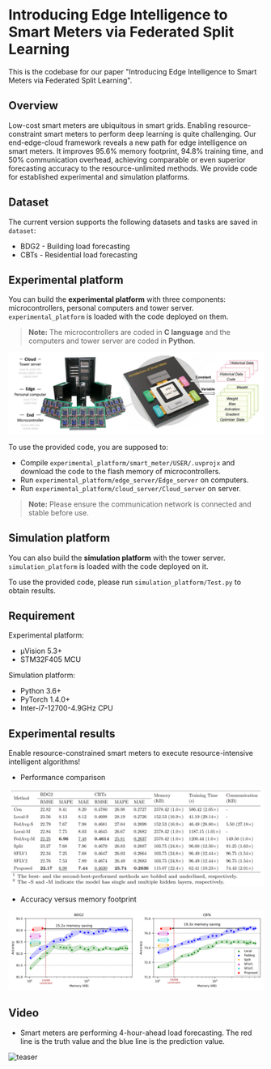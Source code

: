 
# Introducing Edge Intelligence to Smart Meters via Federated Split Learning

This is the codebase for our paper "Introducing Edge Intelligence to Smart Meters via Federated Split Learning".

## Overview

Low-cost smart meters are ubiquitous in smart grids. Enabling resource-constraint smart meters to perform deep learning is quite challenging. Our end-edge-cloud framework reveals a new path for edge intelligence on smart meters. It improves 95.6% memory footprint, 94.8% training time, and 50% communication overhead, achieving comparable or even superior forecasting accuracy to the
resource-unlimited methods. We provide code for established experimental and simulation platforms.

## Dataset

The current version supports the following datasets and tasks are saved in `dataset`:
- BDG2 - Building load forecasting
- CBTs - Residential load forecasting

## Experimental platform

You can build the **experimental platform** with three components: microcontrollers, personal computers and tower server. `experimental_platform` is loaded with the code deployed on them.
> **Note:** The microcontrollers are coded in  **C language** and the computers and tower server are coded in **Python**.
> 
![teaser](experimental_platform/hardware_platform.png)

To use the provided code, you are supposed to:
- Compile `experimental_platform/smart_meter/USER/.uvprojx` and download the code to the flash memory of microcontrollers.
- Run `experimental_platform/edge_server/Edge_server` on computers.
- Run `experimental_platform/cloud_server/Cloud_server` on server.
> **Note:** Please ensure the communication network is connected and stable before use.
 
## Simulation platform

You can also build the **simulation platform** with the tower server. `simulation_platform` is loaded with the code deployed on it.

To use the provided code, please run `simulation_platform/Test.py` to obtain results.

## Requirement

Experimental platform:
- μVision 5.3+
- STM32F405 MCU

Simulation platform:
- Python 3.6+
- PyTorch 1.4.0+
- Inter-i7-12700-4.9GHz CPU

## Experimental results

Enable resource-constrained smart meters to execute resource-intensive intelligent algorithms!

 - Performance comparison

![teaser](figures/performance_evaluation.png)

 - Accuracy versus memory footprint

![teaser](figures/accuracy_versus_memory.png)

## Video
 - Smart meters are performing 4-hour-ahead load forecasting. The red line is the truth value and the blue line is the prediction value.

![teaser](figures/testing_video.gif)
 
